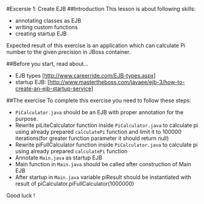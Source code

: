#Excersie 1: Create EJB
##Introduction
This lesson is about following skills:
* annotating classes as EJB
* writing custom functions
* creating startup EJB

Expected result of this exercise is an application which can calculate Pi number to the given precision in JBoss container.

##Before you start, read about...
* EJB types [http://www.careerride.com/EJB-types.aspx]
* startup EJB: [http://www.mastertheboss.com/javaee/ejb-3/how-to-create-an-ejb-startup-service]

##The exercise
To complete this exercise you need to follow these steps:
* `PiCalculator.java` should be an EJB with proper annotation for the purpose.
* Rewrite piLiteCalculator function inside `PiCalculator.java` to calculate pi using already prepared `calculatePi` function
and limit it to 100000 iterations(for greater function parameter it should return null)
* Rewrite piFullCalculator function inside `PiCalculator.java` to calculate pi using already prepared `calculatePi` function
* Annotate `Main.java` as startup EJB
* Main function in `Main.java` should be called after construction of Main EJB
* After startup in `Main.java` variable piResult should be instantiated with result of piCalculator.piFullCalculator(1000000)

Good luck !
